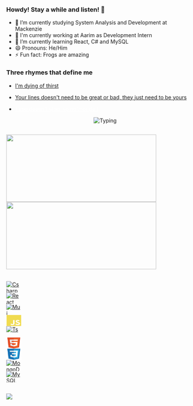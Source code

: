 ### Howdy! Stay a while and listen!  🐸

- 🔭 I’m currently studying System Analysis and Development at Mackenzie
- 🐸 I'm currently working at Aarim as Development Intern
- 🌱 I’m currently learning React, C# and MySQL
- 😄 Pronouns: He/Him
- ⚡ Fun fact: Frogs are amazing

### Three rhymes that define me

 - <a href="https://www.youtube.com/watch?v=Z3CnfFQENkw">I'm dying of thirst</a>
 - <a href="https://www.youtube.com/watch?v=4FO93sgY3S4">Your lines doesn't need to be great or bad, they just need to be yours</a>
 - <a href="https://www.youtube.com/watch?v=NM2N3-5NBtE" style="color:white;">Time doesn't stop, so neither do I</a>
 
    <div align="center">
        <img src="https://c.tenor.com/cBmz8RTK_JsAAAAC/typing-anime.gif" alt="Typing">
     </div>

  ##
  
 <div style="flex-direction: row;">
   <a href="https://github.com/Athirson-Silva">
   <img align="left" height="180em" width="400em" src="https://github-readme-stats.vercel.app/api?username=Athirson-Silva&show_icons=true&theme=github_dark&include_all_commits=true&count_private=true"/>
   <img align-"cente" height="180em" width="400em" src="https://github-readme-stats.vercel.app/api/top-langs/?username=Athirson-Silva&layout=compact&langs_count=7&theme=github_dark"/>
</div>

  ##
  
  <div style="display: flex; flex-direction: column;" height="200">
    <img align="center" alt="Csharp" height="30" width="40" src="https://cdn.jsdelivr.net/gh/devicons/devicon/icons/csharp/csharp-original.svg">
    <img align="center" alt="React" height="30" width="40" src="https://cdn.jsdelivr.net/gh/devicons/devicon/icons/react/react-original.svg"> 
    <img align="center" alt="Mui" height="30" width="40" src="https://cdn.jsdelivr.net/gh/devicons/devicon/icons/materialui/materialui-original.svg">
    <img align="center" alt="Js" height="30" width="40" src="https://raw.githubusercontent.com/devicons/devicon/master/icons/javascript/javascript-plain.svg">
    <img align="center" alt="Ts" height="30" width="40" src="https://cdn.jsdelivr.net/gh/devicons/devicon/icons/typescript/typescript-plain.svg">
    <img align="center" alt="HTML" height="30" width="40" src="https://raw.githubusercontent.com/devicons/devicon/master/icons/html5/html5-original.svg">
    <img align="center" alt="CSS" height="30" width="40" src="https://raw.githubusercontent.com/devicons/devicon/master/icons/css3/css3-original.svg">
    <img align="center" alt="MongoDB" height="30" width="40" src="https://cdn.jsdelivr.net/gh/devicons/devicon/icons/mongodb/mongodb-original.svg">
    <img align="center" alt="MySQL" height="30" width="40" src="https://cdn.jsdelivr.net/gh/devicons/devicon/icons/mysql/mysql-original.svg">        
  </div>
  
  ##
  
  <div>
    <a href="https://www.linkedin.com/in/athirson/" target="_blank"><img src="https://img.shields.io/badge/-LinkedIn-%230077B5?style=for-the-badge&logo=linkedin&logoColor=white" target="_blank"></a>
  </div>    
